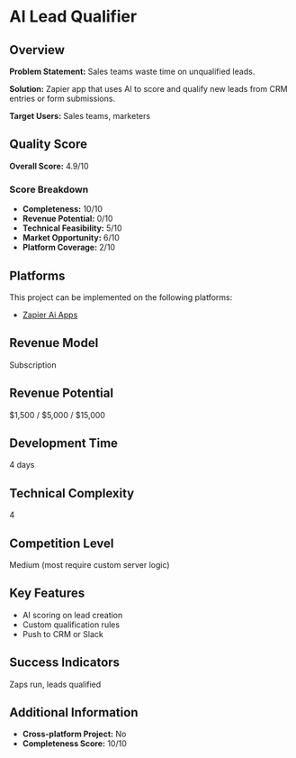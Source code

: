 # AI Lead Qualifier

## Overview
**Problem Statement:** Sales teams waste time on unqualified leads.

**Solution:** Zapier app that uses AI to score and qualify new leads from CRM entries or form submissions.

**Target Users:** Sales teams, marketers

## Quality Score
**Overall Score:** 4.9/10

### Score Breakdown
- **Completeness:** 10/10
- **Revenue Potential:** 0/10
- **Technical Feasibility:** 5/10
- **Market Opportunity:** 6/10
- **Platform Coverage:** 2/10

## Platforms
This project can be implemented on the following platforms:
- [Zapier Ai Apps](./platforms/zapier-ai-apps/)

## Revenue Model
Subscription

## Revenue Potential
$1,500 / $5,000 / $15,000

## Development Time
4 days

## Technical Complexity
4

## Competition Level
Medium (most require custom server logic)

## Key Features
- AI scoring on lead creation
- Custom qualification rules
- Push to CRM or Slack

## Success Indicators
Zaps run, leads qualified

## Additional Information
- **Cross-platform Project:** No
- **Completeness Score:** 10/10
